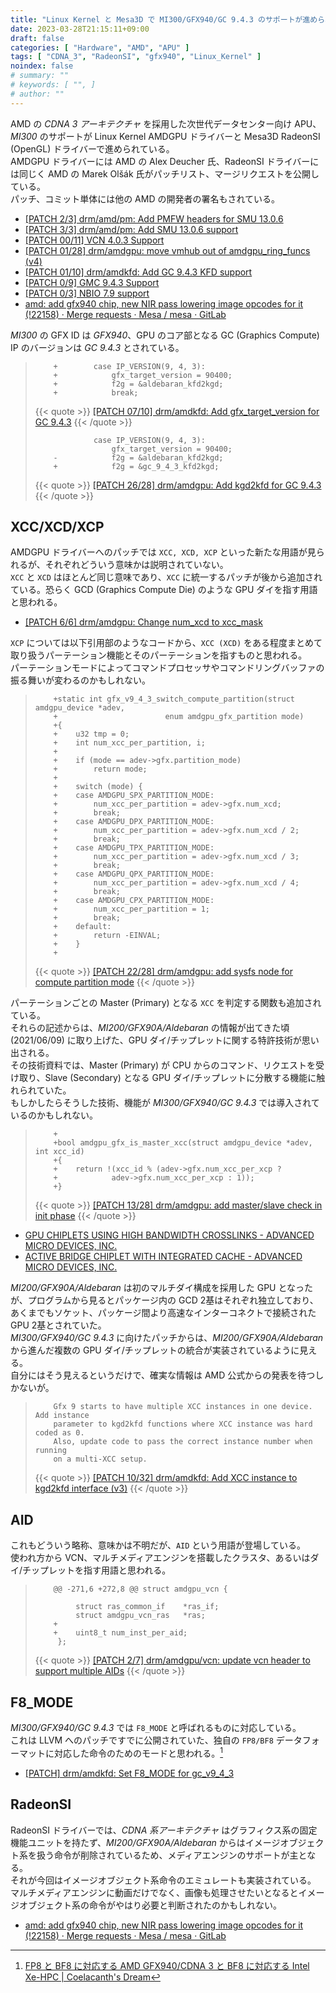 ```yaml
---
title: "Linux Kernel と Mesa3D で MI300/GFX940/GC 9.4.3 のサポートが進められる"
date: 2023-03-28T21:15:11+09:00
draft: false
categories: [ "Hardware", "AMD", "APU" ]
tags: [ "CDNA_3", "RadeonSI", "gfx940", "Linux_Kernel" ]
noindex: false
# summary: ""
# keywords: [ "", ]
# author: ""
---
```


AMD の *CDNA 3 アーキテクチャ* を採用した次世代データセンター向け APU、*MI300* のサポートが Linux Kernel AMDGPU ドライバーと Mesa3D RadeonSI (OpenGL) ドライバーで進められている。  
AMDGPU ドライバーには AMD の Alex Deucher 氏、RadeonSI ドライバーには同じく AMD の Marek Olšák 氏がパッチリスト、マージリクエストを公開している。  
パッチ、コミット単体には他の AMD の開発者の署名もされている。  

 * [[PATCH 2/3] drm/amd/pm: Add PMFW headers for SMU 13.0.6](https://lists.freedesktop.org/archives/amd-gfx/2023-March/090139.html)
 * [[PATCH 3/3] drm/amd/pm: Add SMU 13.0.6 support](https://lists.freedesktop.org/archives/amd-gfx/2023-March/090141.html)
 * [[PATCH 00/11] VCN 4.0.3 Support](https://lists.freedesktop.org/archives/amd-gfx/2023-March/091055.html)
 * [[PATCH 01/28] drm/amdgpu: move vmhub out of amdgpu_ring_funcs (v4)](https://lists.freedesktop.org/archives/amd-gfx/2023-March/091027.html)
 * [[PATCH 01/10] drm/amdkfd: Add GC 9.4.3 KFD support](https://lists.freedesktop.org/archives/amd-gfx/2023-March/091016.html)
 * [[PATCH 0/9] GMC 9.4.3 Support](https://lists.freedesktop.org/archives/amd-gfx/2023-March/090947.html)
 * [[PATCH 0/3] NBIO 7.9 support](https://lists.freedesktop.org/archives/amd-gfx/2023-March/090943.html)
 * [amd: add gfx940 chip, new NIR pass lowering image opcodes for it (!22158) · Merge requests · Mesa / mesa · GitLab](https://gitlab.freedesktop.org/mesa/mesa/-/merge_requests/22158)

*MI300* の GFX ID は *GFX940*、GPU のコア部となる GC (Graphics Compute) IP のバージョンは *GC 9.4.3* とされている。  

 >         +		case IP_VERSION(9, 4, 3):
 >         +			gfx_target_version = 90400;
 >         +			f2g = &aldebaran_kfd2kgd;
 >         +			break;
 >
 > {{< quote >}} [[PATCH 07/10] drm/amdkfd: Add gfx_target_version for GC 9.4.3](https://lists.freedesktop.org/archives/amd-gfx/2023-March/091019.html) {{< /quote >}}
 >
 >          		case IP_VERSION(9, 4, 3):
 >          			gfx_target_version = 90400;
 >         -			f2g = &aldebaran_kfd2kgd;
 >         +			f2g = &gc_9_4_3_kfd2kgd;
 >
 > {{< quote >}} [[PATCH 26/28] drm/amdgpu: Add kgd2kfd for GC 9.4.3](https://lists.freedesktop.org/archives/amd-gfx/2023-March/091051.html) {{< /quote >}}

## XCC/XCD/XCP
AMDGPU ドライバーへのパッチでは `XCC, XCD, XCP` といった新たな用語が見られるが、それぞれどういう意味かは説明されていない。  
`XCC` と `XCD` はほとんど同じ意味であり、`XCC` に統一するパッチが後から追加されている。恐らく GCD (Graphics Compute Die) のような GPU ダイを指す用語と思われる。  

 * [[PATCH 6/6] drm/amdgpu: Change num_xcd to xcc_mask](https://lists.freedesktop.org/archives/amd-gfx/2023-March/091146.html)

`XCP` については以下引用部のようなコードから、`XCC (XCD)` をある程度まとめて取り扱うパーテーション機能とそのパーテーションを指すものと思われる。  
パーテーションモードによってコマンドプロセッサやコマンドリングバッファの振る舞いが変わるのかもしれない。  

 >         +static int gfx_v9_4_3_switch_compute_partition(struct amdgpu_device *adev,
 >         +						enum amdgpu_gfx_partition mode)
 >         +{
 >         +	u32 tmp = 0;
 >         +	int num_xcc_per_partition, i;
 >         +
 >         +	if (mode == adev->gfx.partition_mode)
 >         +		return mode;
 >         +
 >         +	switch (mode) {
 >         +	case AMDGPU_SPX_PARTITION_MODE:
 >         +		num_xcc_per_partition = adev->gfx.num_xcd;
 >         +		break;
 >         +	case AMDGPU_DPX_PARTITION_MODE:
 >         +		num_xcc_per_partition = adev->gfx.num_xcd / 2;
 >         +		break;
 >         +	case AMDGPU_TPX_PARTITION_MODE:
 >         +		num_xcc_per_partition = adev->gfx.num_xcd / 3;
 >         +		break;
 >         +	case AMDGPU_QPX_PARTITION_MODE:
 >         +		num_xcc_per_partition = adev->gfx.num_xcd / 4;
 >         +		break;
 >         +	case AMDGPU_CPX_PARTITION_MODE:
 >         +		num_xcc_per_partition = 1;
 >         +		break;
 >         +	default:
 >         +		return -EINVAL;
 >         +	}
 >         +
 >
 > {{< quote >}} [[PATCH 22/28] drm/amdgpu: add sysfs node for compute partition mode](https://lists.freedesktop.org/archives/amd-gfx/2023-March/091050.html) {{< /quote >}}

パーテーションごとの Master (Primary) となる `XCC` を判定する関数も追加されている。  
それらの記述からは、*MI200/GFX90A/Aldebaran* の情報が出てきた頃 (2021/06/09) に取り上げた、GPU ダイ/チップレットに関する特許技術が思い出される。  
その技術資料では、Master (Primary) が CPU からのコマンド、リクエストを受け取り、Slave (Secondary) となる GPU ダイ/チップレットに分散する機能に触れられていた。  
もしかしたらそうした技術、機能が *MI300/GFX940/GC 9.4.3* では導入されているのかもしれない。  

 >         +
 >         +bool amdgpu_gfx_is_master_xcc(struct amdgpu_device *adev, int xcc_id)
 >         +{
 >         +	return !(xcc_id % (adev->gfx.num_xcc_per_xcp ?
 >         +			adev->gfx.num_xcc_per_xcp : 1));
 >         +}
 >
 > {{< quote >}} [[PATCH 13/28] drm/amdgpu: add master/slave check in init phase](https://lists.freedesktop.org/archives/amd-gfx/2023-March/091039.html) {{< /quote >}}

 * [GPU CHIPLETS USING HIGH BANDWIDTH CROSSLINKS - ADVANCED MICRO DEVICES, INC.](https://www.freepatentsonline.com/y2020/0409859.html)
 * [ACTIVE BRIDGE CHIPLET WITH INTEGRATED CACHE - ADVANCED MICRO DEVICES, INC.](https://www.freepatentsonline.com/y2021/0097013.html)

[^mcm]: [プライマリーダイとセカンダリーダイで構成される Aldebaran/MI200 GPU | Coelacanth's Dream](/posts/2021/06/09/aldebaran-primary-secondary/)

*MI200/GFX90A/Aldebaran* は初のマルチダイ構成を採用した GPU となったが、プログラムから見るとパッケージ内の GCD 2基はそれぞれ独立しており、あくまでもソケット、パッケージ間より高速なインターコネクトで接続された GPU 2基とされていた。  
*MI300/GFX940/GC 9.4.3* に向けたパッチからは、*MI200/GFX90A/Aldebaran* から進んだ複数の GPU ダイ/チップレットの統合が実装されているように見える。  
自分にはそう見えるというだけで、確実な情報は AMD 公式からの発表を待つしかないが。  

 >         Gfx 9 starts to have multiple XCC instances in one device. Add instance
 >         parameter to kgd2kfd functions where XCC instance was hard coded as 0.
 >         Also, update code to pass the correct instance number when running
 >         on a multi-XCC setup.
 >
 > {{< quote >}} [[PATCH 10/32] drm/amdkfd: Add XCC instance to kgd2kfd interface (v3)](https://lists.freedesktop.org/archives/amd-gfx/2023-March/091120.html) {{< /quote >}}

## AID
これもどういう略称、意味かは不明だが、`AID` という用語が登場している。  
使われ方から VCN、マルチメディアエンジンを搭載したクラスタ、あるいはダイ/チップレットを指す用語と思われる。  

 >         @@ -271,6 +272,8 @@ struct amdgpu_vcn {
 >         
 >          	struct ras_common_if    *ras_if;
 >          	struct amdgpu_vcn_ras   *ras;
 >         +
 >         +	uint8_t	num_inst_per_aid;
 >          };
 >
 > {{< quote >}} [[PATCH 2/7] drm/amdgpu/vcn: update vcn header to support multiple AIDs](https://lists.freedesktop.org/archives/amd-gfx/2023-March/091148.html) {{< /quote >}}

## F8_MODE
*MI300/GFX940/GC 9.4.3* では `F8_MODE` と呼ばれるものに対応している。  
これは LLVM へのパッチですでに公開されていた、独自の `FP8/BF8` データフォーマットに対応した命令のためのモードと思われる。[^fp8]  

[^fp8]: [FP8 と BF8 に対応する AMD GFX940/CDNA 3 と BF8 に対応する Intel Xe-HPC | Coelacanth's Dream](/posts/2022/07/26/gpu-fp8-bf8/)

 * [[PATCH] drm/amdkfd: Set F8_MODE for gc_v9_4_3](https://lists.freedesktop.org/archives/amd-gfx/2023-March/091104.html)

## RadeonSI
RadeonSI ドライバーでは、*CDNA 系アーキテクチャ* はグラフィクス系の固定機能ユニットを持たず、*MI200/GFX90A/Aldebaran* からはイメージオブジェクト系を扱う命令が削除されているため、メディアエンジンのサポートが主となる。  
それが今回はイメージオブジェクト系命令のエミュレートも実装されている。  
マルチメディアエンジンに動画だけでなく、画像も処理させたいとなるとイメージオブジェクト系の命令がやはり必要と判断されたのかもしれない。  

 * [amd: add gfx940 chip, new NIR pass lowering image opcodes for it (!22158) · Merge requests · Mesa / mesa · GitLab](https://gitlab.freedesktop.org/mesa/mesa/-/merge_requests/22158)
